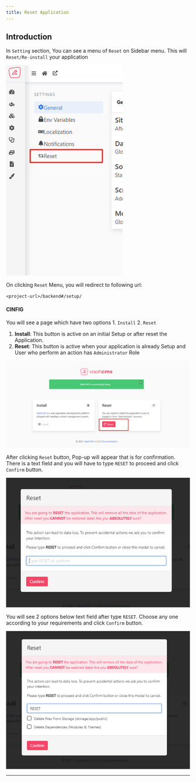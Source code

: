 ```yaml
---
title: Reset Application
---
```

## Introduction

In `Setting` section, You can see a menu of `Reset` on Sidebar menu. This will `Reset/Re-install` your application

<img src="/images/reset-application-1.png" alt="reset-application-1">

On clicking `Reset` Menu, you will redirect to following url:

```
<project-url>/backend#/setup/
```
 #### CINFIG <i class="fa fa-gear fa-spin fa-2x" style="color: firebrick"></i>

You will see a page which have two options 1. `Install` 2. `Reset`

1. **Install**: This button is active on an initial Setup or after reset the Application.
2. **Reset**: This button is active when your application is already Setup and User who perform an action has `Administrator` Role

<img src="/images/reset-application-2.png" alt="reset-application-2">


After clicking `Reset` button, Pop-up will appear that is for confirmation. There is a text field and you will have to type `RESET` to proceed and click `Confirm` button.

<img src="/images/reset-application-3.png" alt="reset-application-3">

You will see 2 options below text field after type `RESET`. Choose any one according to your requirements and click `Confirm` button.

<img src="/images/reset-application-4.png" alt="reset-application-4">

------
